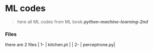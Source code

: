 # ML codes 

> here all ML codes from ML book ***python-machine-learning-2nd*** 

### Files 
  there are 2 files
  | 1- | kitchen.pt |
  | 2- | perceptrone.py|
